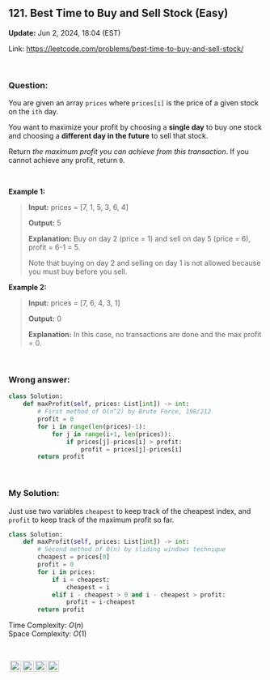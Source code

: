 ## 121. Best Time to Buy and Sell Stock (Easy)
**Update:** Jun 2, 2024, 18:04 (EST)

Link: https://leetcode.com/problems/best-time-to-buy-and-sell-stock/

<br>

### Question:
You are given an array `prices` where `prices[i]` is the price of a given stock on the `ith` day.

You want to maximize your profit by choosing a **single day** to buy one stock and choosing a **different day in the future** to sell that stock.

Return _the maximum profit you can achieve from this transaction_. If you cannot achieve any profit, return `0`.

<br>

**Example 1:**
> **Input:** prices = [7, 1, 5, 3, 6, 4]
> 
> **Output:** 5
>
> **Explanation:** Buy on day 2 (price = 1) and sell on day 5 (price = 6), profit = 6-1 = 5.
> 
> Note that buying on day 2 and selling on day 1 is not allowed because you must buy before you sell.

**Example 2:**
> **Input:** prices = [7, 6, 4, 3, 1]
> 
> **Output:** 0
>
> **Explanation:** In this case, no transactions are done and the max profit = 0.

<br>

### Wrong answer:
```python
class Solution:
    def maxProfit(self, prices: List[int]) -> int:
        # First method of O(n^2) by Brute Force, 198/212
        profit = 0
        for i in range(len(prices)-1):
            for j in range(i+1, len(prices)):
                if prices[j]-prices[i] > profit:
                    profit = prices[j]-prices[i]
        return profit
```

<br>

### My Solution:
Just use two variables `cheapest` to keep track of the cheapest index, and `profit` to keep track of the maximum profit so far.
```python
class Solution:
    def maxProfit(self, prices: List[int]) -> int:
        # Second method of O(n) by sliding windows technique
        cheapest = prices[0]
        profit = 0
        for i in prices:
            if i < cheapest:
                cheapest = i
            elif i - cheapest > 0 and i - cheapest > profit:
                profit = i-cheapest
        return profit
```
Time Complexity: $O(n)$ <br>
Space Complexity: $O(1)$

<br>

<img style="height:22px!important;margin-left:3px;vertical-align:text-bottom;" src="https://mirrors.creativecommons.org/presskit/icons/cc.svg?ref=chooser-v1" alt="CC BY-NC-SA" title="CC BY-NC-SA"><img style="height:22px!important;margin-left:3px;vertical-align:text-bottom;" src="https://mirrors.creativecommons.org/presskit/icons/by.svg?ref=chooser-v1" alt="BY: credit must be given to the creator" title="BY: credit must be given to the creator"><img style="height:22px!important;margin-left:3px;vertical-align:text-bottom;" src="https://mirrors.creativecommons.org/presskit/icons/nc.svg?ref=chooser-v1" alt="NC: Only noncommercial uses of the work are permitted" title="NC: Only noncommercial uses of the work are permitted"><img style="height:22px!important;margin-left:3px;vertical-align:text-bottom;" src="https://mirrors.creativecommons.org/presskit/icons/sa.svg?ref=chooser-v1" alt="SA: Adaptations must be shared under the same terms" title="SA: Adaptations must be shared under the same terms">